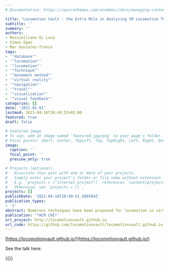 ```yaml
---
# Documentation: https://sourcethemes.com/academic/docs/managing-content/

title: 'Locomotion Vault : the Extra Mile in Analyzing VR Locomotion Techniques'
subtitle: ''
summary: ''
authors:
- Massimiliano Di Luca
- Simon Egan
- Mar Gonzalez-franco
tags:
- '"database"'
- '"locomotion"'
- '"locomotion"'
- '"technique"'
- '"movement method"'
- '"virtual reality"'
- '"navigation"'
- '"travel"'
- '"visualization"'
- '"visual feedback"'
categories: []
date: '2021-01-01'
lastmod: 2021-04-16T20:49:52+02:00
featured: true
draft: false

# Featured image
# To use, add an image named `featured.jpg/png` to your page's folder.
# Focal points: Smart, Center, TopLeft, Top, TopRight, Left, Right, BottomLeft, Bottom, BottomRight.
image:
  caption: ''
  focal_point: ''
  preview_only: true

# Projects (optional).
#   Associate this post with one or more of your projects.
#   Simply enter your project's folder or file name without extension.
#   E.g. `projects = ["internal-project"]` references `content/project/deep-learning/index.md`.
#   Otherwise, set `projects = []`.
projects: []
publishDate: '2021-04-16T18:49:51.568504Z'
publication_types:
- '1'
abstract: Numerous techniques have been proposed for locomotion in virtual reality (VR). Several taxonomies consider a large number of attributes (e.g., hardware, accessibility) to characterize these techniques. However, finding the appropriate locomotion technique (LT) and identifying gaps for future designs in the high-dimensional space of attributes can be quite challenging. To aid analysis and innovation, we devised Locomotion Vault ([https://locomotionvault.github.io/](https://locomotionvault.github.io/)), a database and visualization of over 100 LTs from academia and industry. We propose similarity between LTs as a metric to aid navigation and visualization. We show that similarity based on attribute values correlates with expert similarity assessments (a method that does not scale). Our analysis also highlights an inherent trade-off between simulation sickness and accessibility across LTs. As such, Locomotion Vault shows to be a tool that unifies information on LTs and enables their standardization and large-scale comparison to help understand the space of possibilities in VR locomotion.
publication: '*ACM CHI*'
url_project: http://locomotionvault.github.io
url_code: https://github.com/locomotionvault/locomotionvault.github.io
---
```


[https://locomotionvault.github.io/](https://locomotionvault.github.io/)

See the talk here:

{{<youtube id="KVF_V6P1698">}}
